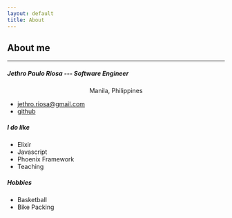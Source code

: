 ```yaml
---
layout: default
title: About
---
```


## About me

-----------------

##### Jethro Paulo Riosa --- Software Engineer
<p style="text-align: center;">Manila, Philippines</p>

- jethro.riosa@gmail.com
- [github](https://github.com/pau-riosa)

##### I do like

- Elixir
- Javascript
- Phoenix Framework
- Teaching

##### Hobbies

- Basketball
- Bike Packing

